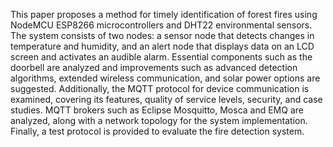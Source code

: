 
This paper proposes a method for timely identification of forest fires using NodeMCU ESP8266 microcontrollers and DHT22 environmental sensors. The system consists of two nodes: a sensor node that detects changes in temperature and humidity, and an alert node that displays data on an LCD screen and activates an audible alarm. Essential components such as the doorbell are analyzed and improvements such as advanced detection algorithms, extended wireless communication, and solar power options are suggested. Additionally, the MQTT protocol for device communication is examined, covering its features, quality of service levels, security, and case studies. MQTT brokers such as Eclipse Mosquitto, Mosca and EMQ are analyzed, along with a network topology for the system implementation. Finally, a test protocol is provided to evaluate the fire detection system.
